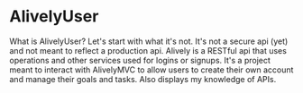 # AlivelyUser

What is AlivelyUser? Let's start with what it's not. It's not a secure api (yet) and not meant to reflect a production api. Alively is a RESTful api that uses operations and other services used for logins or signups. It's a project meant to interact with AlivelyMVC to allow users to create their own account and manage their goals and tasks. Also displays my knowledge of APIs. 
